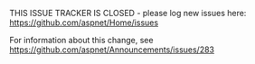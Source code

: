 THIS ISSUE TRACKER IS CLOSED - please log new issues here: https://github.com/aspnet/Home/issues

For information about this change, see https://github.com/aspnet/Announcements/issues/283
